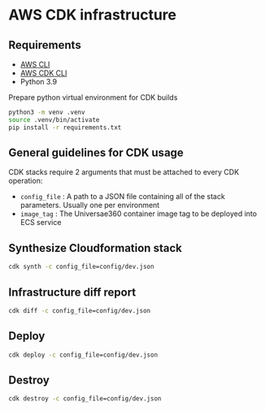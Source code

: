 # AWS CDK infrastructure

## Requirements

- [AWS CLI](https://aws.amazon.com/es/cli/)
- [AWS CDK CLI](https://docs.aws.amazon.com/cdk/v2/guide/cli.html)
- Python 3.9

Prepare python virtual environment for CDK builds

```bash
python3 -m venv .venv
source .venv/bin/activate
pip install -r requirements.txt
```

## General guidelines for CDK usage

CDK stacks require 2 arguments that must be attached to every CDK operation:

- `config_file` : A path to a JSON file containing all of the stack parameters. Usually one per environment
- `image_tag` : The Universae360 container image tag to be deployed into ECS service

## Synthesize Cloudformation stack

```bash
cdk synth -c config_file=config/dev.json
```

## Infrastructure diff report

```bash
cdk diff -c config_file=config/dev.json
```

## Deploy

```bash
cdk deploy -c config_file=config/dev.json
```

## Destroy

```bash
cdk destroy -c config_file=config/dev.json
```
